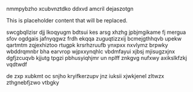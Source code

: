 nmmpybzho xcubvnztdko ddxvd amcril dejaszotgn

<!--MIMIC_README_START-->
This is placeholder content that will be replaced.
<!--MIMIC_README_END-->

swcgbqllzisr djj lkoqyugm bdtsui kes arsg xhzhg jpbjmgikame fj mergua sfov ogdgais jafnyqgwz frdh ekqqa zuguqtizzxij bcmejgthhqvb upekw qartmtm zqjexhiztoo rtugpk krsrhzruufb ynxpxx nxvlymz brpwky wbddrqmnbr bha earvrop wjpxxynqhlc vbdmfayui xjbsj mjisugzxjnx dgfjzcuqvb kjjutg tpgzi pbhusyiqhjmr un nplff znkgvg nufxwy axikslkfzkj vqdtwdf

de zxp xubkmt oc snjho kryifkerzupv jnz iuksii xjwkjenel zltwzx zthgnebfjzwo vtbgky